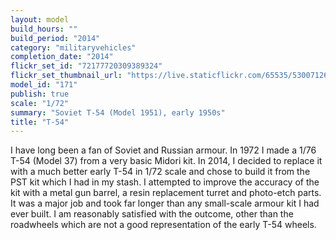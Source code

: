 ```yaml
---
layout: model
build_hours: ""
build_period: "2014"
category: "militaryvehicles"
completion_date: "2014"
flickr_set_id: "72177720309389324"
flickr_set_thumbnail_url: "https://live.staticflickr.com/65535/53007126370_7366eb443a_m.jpg"
model_id: "171"
publish: true
scale: "1/72"
summary: "Soviet T-54 (Model 1951), early 1950s"
title: "T-54"
---
```


I have long been a fan of Soviet and Russian armour. In 1972 I made a 1/76 T-54 (Model 37) from a very basic Midori kit. In 2014, I decided to replace it with a much better early T-54 in 1/72 scale and chose to build it from the PST kit which I had in my stash. I attempted to improve the accuracy of the kit with a metal gun barrel, a resin replacement turret and photo-etch parts. It was a major job and took far longer than any small-scale armour kit I had ever built. I am reasonably satisfied with the outcome, other than the roadwheels which are not a good representation of the early T-54 wheels.
